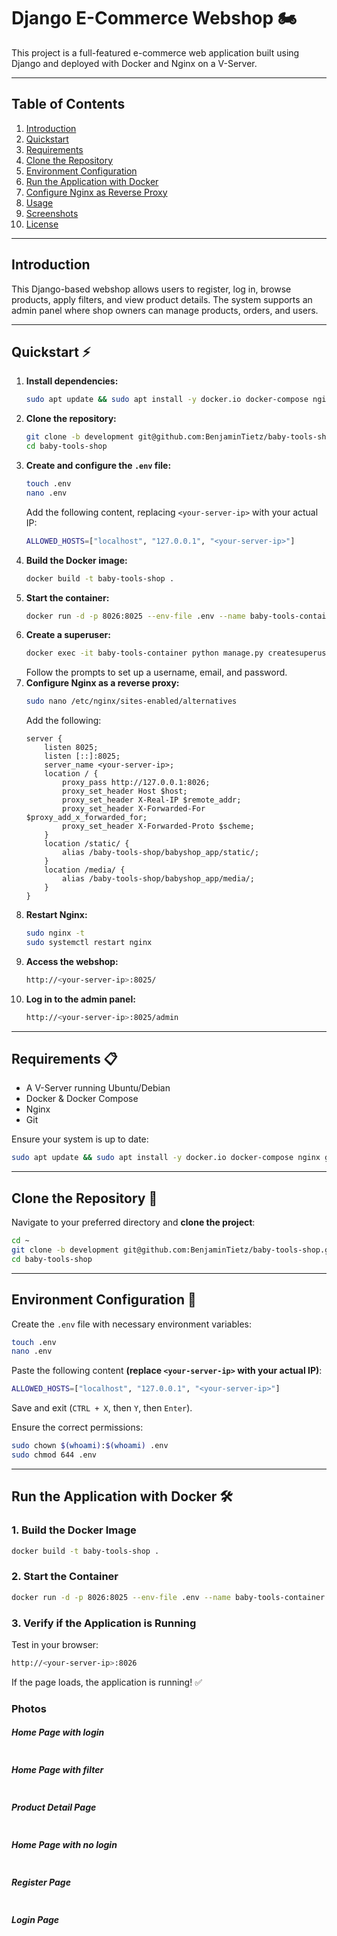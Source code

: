 # Django E-Commerce Webshop 🏍️

This project is a full-featured e-commerce web application built using Django and deployed with Docker and Nginx on a V-Server.

---

## Table of Contents

1. [Introduction](#introduction)
2. [Quickstart](#quickstart)
3. [Requirements](#requirements)
4. [Clone the Repository](#clone-the-repository)
5. [Environment Configuration](#environment-configuration)
6. [Run the Application with Docker](#run-the-application-with-docker)
7. [Configure Nginx as Reverse Proxy](#configure-nginx-as-reverse-proxy)
8. [Usage](#usage)
9. [Screenshots](#screenshots)
10. [License](#license)

---

## Introduction

This Django-based webshop allows users to register, log in, browse products, apply filters, and view product details. The system supports an admin panel where shop owners can manage products, orders, and users.

---

## Quickstart ⚡️

1. **Install dependencies:**
   ```sh
   sudo apt update && sudo apt install -y docker.io docker-compose nginx git
   ```
2. **Clone the repository:**
   ```sh
   git clone -b development git@github.com:BenjaminTietz/baby-tools-shop.git
   cd baby-tools-shop
   ```
3. **Create and configure the `.env` file:**
   ```sh
   touch .env
   nano .env
   ```
   Add the following content, replacing `<your-server-ip>` with your actual IP:
   ```sh
   ALLOWED_HOSTS=["localhost", "127.0.0.1", "<your-server-ip>"]
   ```
4. **Build the Docker image:**
   ```sh
   docker build -t baby-tools-shop .
   ```
5. **Start the container:**
   ```sh
   docker run -d -p 8026:8025 --env-file .env --name baby-tools-container baby-tools-shop
   ```
6. **Create a superuser:**
   ```sh
   docker exec -it baby-tools-container python manage.py createsuperuser
   ```
   Follow the prompts to set up a username, email, and password.
7. **Configure Nginx as a reverse proxy:**
   ```sh
   sudo nano /etc/nginx/sites-enabled/alternatives
   ```
   Add the following:
   ```nginx
   server {
       listen 8025;
       listen [::]:8025;
       server_name <your-server-ip>;
       location / {
           proxy_pass http://127.0.0.1:8026;
           proxy_set_header Host $host;
           proxy_set_header X-Real-IP $remote_addr;
           proxy_set_header X-Forwarded-For $proxy_add_x_forwarded_for;
           proxy_set_header X-Forwarded-Proto $scheme;
       }
       location /static/ {
           alias /baby-tools-shop/babyshop_app/static/;
       }
       location /media/ {
           alias /baby-tools-shop/babyshop_app/media/;
       }
   }
   ```
8. **Restart Nginx:**
   ```sh
   sudo nginx -t
   sudo systemctl restart nginx
   ```
9. **Access the webshop:**
   ```sh
   http://<your-server-ip>:8025/
   ```
10. **Log in to the admin panel:**
    ```sh
    http://<your-server-ip>:8025/admin
    ```

---

## Requirements 📋

- A V-Server running Ubuntu/Debian
- Docker & Docker Compose
- Nginx
- Git

Ensure your system is up to date:

```sh
sudo apt update && sudo apt install -y docker.io docker-compose nginx git
```

---

## Clone the Repository 📝

Navigate to your preferred directory and **clone the project**:

```sh
cd ~
git clone -b development git@github.com:BenjaminTietz/baby-tools-shop.git
cd baby-tools-shop
```

---

## Environment Configuration 🌱

Create the `.env` file with necessary environment variables:

```sh
touch .env
nano .env
```

Paste the following content **(replace `<your-server-ip>` with your actual IP)**:

```sh
ALLOWED_HOSTS=["localhost", "127.0.0.1", "<your-server-ip>"]
```

Save and exit (`CTRL + X`, then `Y`, then `Enter`).

Ensure the correct permissions:

```sh
sudo chown $(whoami):$(whoami) .env
sudo chmod 644 .env
```

---

## Run the Application with Docker 🛠️

### 1. Build the Docker Image

```sh
docker build -t baby-tools-shop .
```

### 2. Start the Container

```sh
docker run -d -p 8026:8025 --env-file .env --name baby-tools-container baby-tools-shop
```

### 3. Verify if the Application is Running

Test in your browser:

```sh
http://<your-server-ip>:8026
```

If the page loads, the application is running! ✅

### Photos

##### Home Page with login

<img alt="" src="https://github.com/MET-DEV/Django-E-Commerce/blob/master/project_images/capture_20220323080815407.jpg"></img>

##### Home Page with filter

<img alt="" src="https://github.com/MET-DEV/Django-E-Commerce/blob/master/project_images/capture_20220323080840305.jpg"></img>

##### Product Detail Page

<img alt="" src="https://github.com/MET-DEV/Django-E-Commerce/blob/master/project_images/capture_20220323080934541.jpg"></img>

##### Home Page with no login

<img alt="" src="https://github.com/MET-DEV/Django-E-Commerce/blob/master/project_images/capture_20220323080953570.jpg"></img>

##### Register Page

<img alt="" src="https://github.com/MET-DEV/Django-E-Commerce/blob/master/project_images/capture_20220323081016022.jpg"></img>

##### Login Page

<img alt="" src="https://github.com/MET-DEV/Django-E-Commerce/blob/master/project_images/capture_20220323081044867.jpg"></img>
